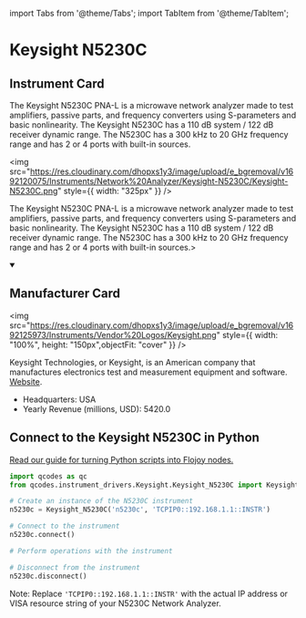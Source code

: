 
import Tabs from '@theme/Tabs';
import TabItem from '@theme/TabItem';

# Keysight N5230C

## Instrument Card

<div className="flex">

<div>

The Keysight N5230C PNA-L is a microwave network analyzer made to test amplifiers, passive parts, and frequency converters using S-parameters and basic nonlinearity. The Keysight N5230C has a 110 dB system / 122 dB receiver dynamic range. The N5230C has a 300 kHz to 20 GHz frequency range and has 2 or 4 ports with built-in sources.

</div>

<img src="https://res.cloudinary.com/dhopxs1y3/image/upload/e_bgremoval/v1692120075/Instruments/Network%20Analyzer/Keysight-N5230C/Keysight-N5230C.png" style={{ width: "325px" }} />

</div>

The Keysight N5230C PNA-L is a microwave network analyzer made to test amplifiers, passive parts, and frequency converters using S-parameters and basic nonlinearity. The Keysight N5230C has a 110 dB system / 122 dB receiver dynamic range. The N5230C has a 300 kHz to 20 GHz frequency range and has 2 or 4 ports with built-in sources.>

<details open>
<summary><h2>Manufacturer Card</h2></summary>

<img src="https://res.cloudinary.com/dhopxs1y3/image/upload/e_bgremoval/v1692125973/Instruments/Vendor%20Logos/Keysight.png" style={{ width: "100%", height: "150px",objectFit: "cover" }} />

Keysight Technologies, or Keysight, is an American company that manufactures electronics test and measurement equipment and software. <a href="https://www.keysight.com/us/en/home.html">Website</a>.

<ul>
  <li>Headquarters: USA</li>
  <li>Yearly Revenue (millions, USD): 5420.0</li>
</ul>
</details>

## Connect to the Keysight N5230C in Python

[Read our guide for turning Python scripts into Flojoy nodes.](https://docs.flojoy.ai/custom-nodes/creating-custom-node/)


<Tabs>
<TabItem value="Qcodes" label="Qcodes">

```python
import qcodes as qc
from qcodes.instrument_drivers.Keysight.Keysight_N5230C import Keysight_N5230C

# Create an instance of the N5230C instrument
n5230c = Keysight_N5230C('n5230c', 'TCPIP0::192.168.1.1::INSTR')

# Connect to the instrument
n5230c.connect()

# Perform operations with the instrument

# Disconnect from the instrument
n5230c.disconnect()
```

Note: Replace `'TCPIP0::192.168.1.1::INSTR'` with the actual IP address or VISA resource string of your N5230C Network Analyzer.

</TabItem>
</Tabs>